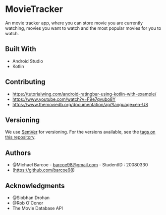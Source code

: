 # MovieTracker

An movie tracker app, where you can store movie you are currently watching, movies you want to watch and the most popular movies for you to watch.

## Built With

* Android Studio
* Kotlin

## Contributing

* https://tutorialwing.com/android-ratingbar-using-kotlin-with-example/
* https://www.youtube.com/watch?v=F9e7qvubo8Y
* https://www.themoviedb.org/documentation/api?language=en-US

## Versioning

We use [SemVer](http://semver.org/) for versioning. For the versions available, see the [tags on this repository](https://github.com/your/project/tags). 

## Authors

* @Michael Barcoe - barcoe98@gmail.com - StudentID : 20080330
* (https://github.com/barcoe98)

## Acknowledgments

* @Siobhan Drohan
* @Rob O'Conor
* The Movie Database API
 

